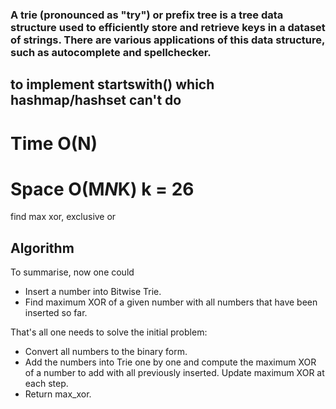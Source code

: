 ### A trie (pronounced as "try") or prefix tree is a tree data structure used to efficiently store and retrieve keys in a dataset of strings. There are various applications of this data structure, such as autocomplete and spellchecker.


## to implement startswith() which hashmap/hashset can't do


# Time O(N)
# Space O(M*N*K)  k = 26



find max xor, exclusive or


## Algorithm

To summarise, now one could

- Insert a number into Bitwise Trie.
- Find maximum XOR of a given number with all numbers that have been inserted so far.

That's all one needs to solve the initial problem:

- Convert all numbers to the binary form.
- Add the numbers into Trie one by one and compute the maximum XOR of a number to add with all previously inserted. Update maximum XOR at each step.
- Return max_xor.